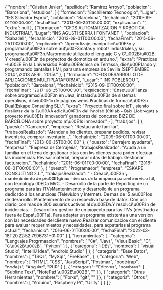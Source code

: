 {
  "nombre": "Cristian Javier",
  "apellidos": "Ramirez Arroyo",
  "poblacion": "Barcelona",
  "estudios": [
    {
      "formacion": "Bachillerato Tecnologio",
      "Lugar": "IES Salvador Espriu",
      "poblacion": "Barcelona",
      "fechaInicio": "2010-09-01T00:00:00",
      "fechaFinal": "2013-06-25T00:00:00",
      "explicacion": "",
      "extra": null
    },
    {
      "formacion": "CFGS AUTOMAITZACION Y ROBOTICA INDUSTRIAL",
      "Lugar": "INS AGUSTI SERRA I FONTANET ",
      "poblacion": "Sabadell",
      "fechaInicio": "2013-09-01T00:00:00",
      "fechaFinal": "2015-06-25T00:00:00",
      "explicacion": "Aprendizaje, manipulaci\u00F3n y programaci\u00F3n sobre aut\u00F3matas y robots industriales,y su programaci\u00F3n.Mayormente utilizado el lenguaje C y C\u002B\u002B. Y creaci\u00F3n de proyectos de domotica en arduino.",
      "extra": "Practicas -\u003E En la Universidad Polit\u00E9cnica de Terrassa, dise\u00F1ando y programando pantallas HMI, para una empresa de Sevilla (SEPTIEMBRE 2014 \u2013 ABRIL 2015)."
    },
    {
      "formacion": "CFGS DESARROLLO DE APLICACIONES MULTIPLATAFORMA",
      "Lugar": " INS POBLENOU ",
      "poblacion": "Barcelona",
      "fechaInicio": "2015-09-01T00:00:00",
      "fechaFinal": "2017-06-25T00:00:00",
      "explicacion": "Ense\u00F1anza sobre programaci\u00F3n en Java, instalaci\u00F3n de sistemas operativos, dise\u00F1o de paginas webs.Practicas de formaci\u00F3n Dual(Eskape Consulting SL).",
      "extra": "Proyecto final sobre IoT , siendo finalistas de la 3\u00AA edici\u00F3n del Innolab (Citilab - Baix Llobregat) a proyecto m\u00E1s innovadorY ganadores del concurso BIZZ DE BARCELONA sobre proyecto m\u00E1s innovador."
    }
  ],
  "trabajos": [
    {
      "puesto": "Camarero",
      "empresa": "Restaurante familiar",
      "trabajosRealizado": "Atender a los clientes, preparar pedidos, revisar inventario, comprar inventario...",
      "fechaInicio": "2009-06-01T00:00:00",
      "fechaFinal": "2013-06-25T00:00:00"
    },
    {
      "puesto": "Cerrajero ayudante",
      "empresa": "Empresa de Cerrajeria",
      "trabajosRealizado": "Ayuda a un familiar en el tema de gestionar citas con los clientes para poder efectuar las incidencias. Revisar material, preparar rutas de trabajo. Gestionar facturacion.",
      "fechaInicio": "2015-06-01T00:00:00",
      "fechaFinal": "2016-06-01T00:00:00"
    },
    {
      "puesto": "Programador",
      "empresa": "ESKAPE CONSULTING S.L.",
      "trabajosRealizado": " - Creaci\u00F3n y mantenimiento de p\u00E1ginas internas de la empresa para el servicio Itil, con tecnolog\u00EDa MVC.  - Desarrollo de la parte de Reporting de un programa para las ITVsMantenimiento y desarrollo de un programa dedicado a los anuncioas (Television y Internet). De mas de 15 a\u00F1os de desarrollo. Mantenimiento de su respectiva base de datos. Con uso diario, con mas de 300 usuarios activos al d\u00EDa.Y resoluci\u00F3n de incidencias. - Desarrollo y gestion de un proyecto para las ITVs (destinado a fuera de Espa\u00F1a). Para adaptar un programa existenta a una version con las necesidades del cliente nuevo.Realizar comunicacion con el cliente para evaluar requerimientos y necesidades, para adpatarlas al programa actual.",
      "fechaInicio": "2016-06-01T00:00:00",
      "fechaFinal": "2022-03-18T20:22:52.7996731+01:00"
    }
  ],
  "herramientas": [
    {
      "categoria": "Lenguajes Progrmaacion",
      "nombres": [ "C#", "Java", "VisualBasic", "C", "C\u002B\u002B", "Pyhton" ]
    },
    {
      "categoria": "IDEs",
      "nombres": [ "Visual Studio", "IntellIJ Idea", "Android Studio" ]
    },
    {
      "categoria": "Base Datos",
      "nombres": [ "TSQL", "MySql", "FireBase" ]
    },
    {
      "categoria": "Web",
      "nombres": [ "HTML", "CSS", "JavaScript", "Postman", "bootstrap", "node.js", "Angular", "PHP" ]
    },
    {
      "categoria": "Editores",
      "nombres": [ "Sublime Text", "NotePad \u002B\u002B", "" ]
    },
    {
      "categoria": "Otras Herramientas",
      "nombres": [ "Forks", "git", "" ]
    },
    {
      "categoria": "Otros ",
      "nombres": [ "Arduino", "Raspberry Pi", "Unity" ]
    }
  ]
}
